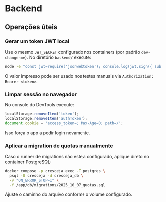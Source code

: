 # Backend

## Operações úteis

### Gerar um token JWT local

Use o mesmo `JWT_SECRET` configurado nos containers (por padrão `dev-change-me`). No diretório `backend/` execute:

```bash
node -e "const jwt=require('jsonwebtoken'); console.log(jwt.sign({ sub: 'admin', scope: ['dev'] }, process.env.JWT_SECRET || 'dev-change-me', { expiresIn: '7d' }))"
```

O valor impresso pode ser usado nos testes manuais via `Authorization: Bearer <token>`.

### Limpar sessão no navegador

No console do DevTools execute:

```js
localStorage.removeItem('token');
localStorage.removeItem('authToken');
document.cookie = 'access_token=; Max-Age=0; path=/';
```

Isso força o app a pedir login novamente.

### Aplicar a migration de quotas manualmente

Caso o runner de migrations não esteja configurado, aplique direto no container PostgreSQL:

```bash
docker compose -p cresceja exec -T postgres \
  psql -U cresceja -d cresceja_db \
  -v "ON_ERROR_STOP=1" \
  -f /app/db/migrations/2025_10_07_quotas.sql
```

Ajuste o caminho do arquivo conforme o volume configurado.
